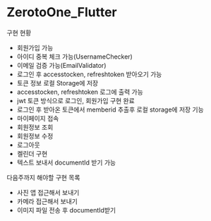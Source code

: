# ZerotoOne_Flutter
구현 현황
- 회원가입 가능
- 아이디 중복 체크 가능(UsernameChecker)
- 이메일 검증 가능(EmailValidator)
- 로그인 후 accesstocken, refreshtoken 받아오기 가능
- 토큰 정보 로컬 Storage에 저장
- accesstocken, refreshtoken 로그에 출력 가능
- jwt 토큰 방식으로 로그인, 회원가입 구현 완료
- 로그인 후 받아온 토큰에서 memberid 추출후 로컬 storage에 저장 기능
- 마이페이지 접속
- 회원정보 조회
- 회원정보 수정
- 로그아웃
- 켈린더 구현
- 텍스트 보내서 documentId 받기 가능

다음주까지 해야할 구현 목록
- 사진 앱 접근해서 보내기
- 카메라 접근해서 보내기
- 이미지 파일 전송 후 documentId받기
